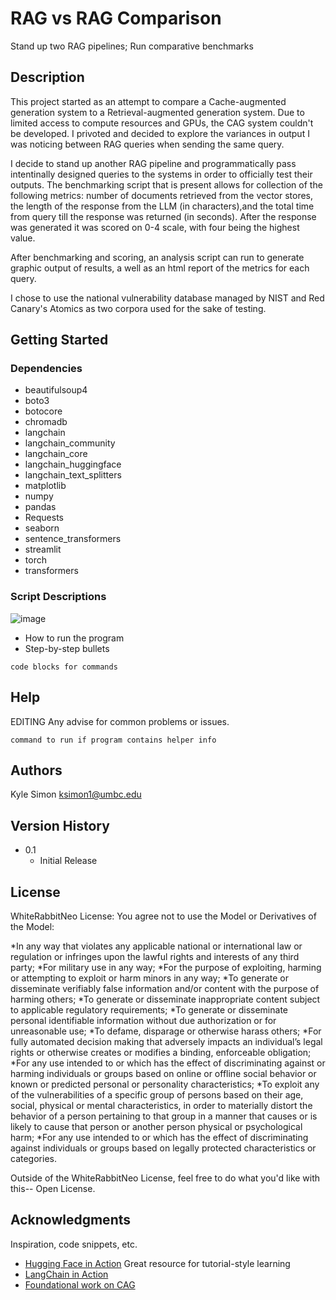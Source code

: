 
# RAG vs RAG Comparison

Stand up two RAG pipelines; Run comparative benchmarks

## Description

This project started as an attempt to compare a Cache-augmented generation system to a Retrieval-augmented generation system.  Due to limited access to compute resources and GPUs, the CAG system couldn't be developed.  I privoted and decided to explore the variances in output I was noticing between RAG queries when sending the same query.  

I decide to stand up another RAG pipeline and programmatically pass intentinally designed queries to the systems in order to officially test their outputs.  The benchmarking script that is present allows for collection of the following metrics: number of documents retrieved from the vector stores, the length of the response from the LLM (in characters),and the total time from query till the response was returned (in seconds).  After the response was generated it was scored on 0-4 scale, with four being the highest value.

After benchmarking and scoring, an analysis script can run to generate graphic output of results, a well as an html report of the metrics for each query.

I chose to use the national vulnerability database managed by NIST and Red Canary's Atomics as two corpora used for the sake of testing.

## Getting Started

### Dependencies

- beautifulsoup4
- boto3
- botocore
- chromadb
- langchain
- langchain_community
- langchain_core
- langchain_huggingface
- langchain_text_splitters
- matplotlib
- numpy
- pandas
- Requests
- seaborn
- sentence_transformers
- streamlit
- torch
- transformers

### Script Descriptions

![image](https://github.com/user-attachments/assets/3d569282-ab8f-42aa-bb85-270f0b9b4cc1)

* How to run the program
* Step-by-step bullets
```
code blocks for commands
```

## Help

EDITING Any advise for common problems or issues.
```
command to run if program contains helper info
```

## Authors

Kyle Simon
ksimon1@umbc.edu

## Version History

* 0.1
    * Initial Release

## License

WhiteRabbitNeo License: 
You agree not to use the Model or Derivatives of the Model:

*In any way that violates any applicable national or international law or regulation or infringes upon the lawful rights and interests of any third party; 
*For military use in any way;
*For the purpose of exploiting, harming or attempting to exploit or harm minors in any way; 
*To generate or disseminate verifiably false information and/or content with the purpose of harming others; 
*To generate or disseminate inappropriate content subject to applicable regulatory requirements;
*To generate or disseminate personal identifiable information without due authorization or for unreasonable use; 
*To defame, disparage or otherwise harass others; 
*For fully automated decision making that adversely impacts an individual’s legal rights or otherwise creates or modifies a binding, enforceable obligation; 
*For any use intended to or which has the effect of discriminating against or harming individuals or groups based on online or offline social behavior or known or predicted personal or personality characteristics; 
*To exploit any of the vulnerabilities of a specific group of persons based on their age, social, physical or mental characteristics, in order to materially distort the behavior of a person pertaining to that group in a manner that causes or is likely to cause that person or another person physical or psychological harm; 
*For any use intended to or which has the effect of discriminating against individuals or groups based on legally protected characteristics or categories.

Outside of the WhiteRabbitNeo License, feel free to do what you'd like with this-- Open License.

## Acknowledgments

Inspiration, code snippets, etc.
* [Hugging Face in Action](https://www.manning.com/books/hugging-face-in-action) Great resource for tutorial-style learning 
* [LangChain in Action](https://www.manning.com/books/langchain-in-action)
* [Foundational work on CAG](https://github.com/hhhuang/CAG)
  

